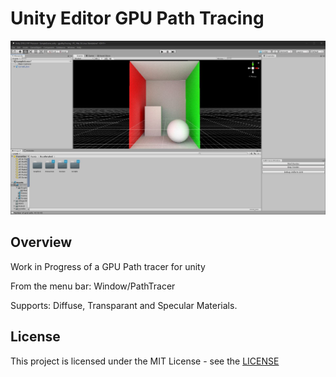 ﻿# Unity Editor GPU Path Tracing
<p align="center">
  <img src="screenshot.jpg" title="banner">
</p>

## Overview

Work in Progress of a GPU Path tracer for unity

From the menu bar: Window/PathTracer

Supports:
Diffuse, Transparant and Specular Materials.


## License
This project is licensed under the MIT License - see the [LICENSE](LICENSE)
